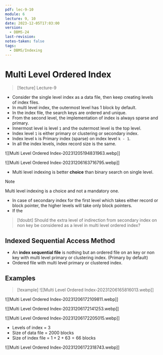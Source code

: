 ```yaml
---
pdf: lec-9-10
module: 6
lecture: 9, 10
date: 2023-12-05T17:03:00
version:
  - DBMS-24
last-revision: 
notes-taken: false
tags:
  - DBMS/Indexing
---
```

# Multi Level Ordered Index
> [!lecture] Lecture-9

- Consider the single level index as a data file, then keep creating levels of index files.
- In multi level index, the outermost level has 1 block by default.
- In the index file, the search keys are ordered and unique.
- From the second level, the implementation of index is always sparse and primary.
- Innermost level is level `1` and the outermost level is the top level.
- Index level `1` is either primary or clustering or secondary index.
- Index level `k` is Primary index (sparse) on index level `k - 1`.
- In all the index levels, index record size is the same.

![[Multi Level Ordered Index-20231205194831963.webp]]

![[Multi Level Ordered Index-20231206163716795.webp]]

- Multi level indexing is better **choice** than binary search on single level.

> [!NOTE] 
> Multi level indexing is a choice and not a mandatory one.

- In case of secondary index for the first level which takes either record or block pointer, the higher levels will take only block pointers.
- If the 

> [!doubt] 
> Should the extra level of indirection from secondary index on non key be considered as a level in multi level ordered index?

## Indexed Sequential Access Method

- An **index sequential file** is nothing but an ordered file on an key or non key with multi level primary or clustering index. (Primary by default)
- Ordered file with multi level primary or clustered index.
## Examples

> [!example] 
> ![[Multi Level Ordered Index-20231206165816013.webp]]

![[Multi Level Ordered Index-20231206172109811.webp]]

![[Multi Level Ordered Index-20231206172141253.webp]]

![[Multi Level Ordered Index-20231206172205015.webp]]

- Levels of index = ${} 3$
- Size of data file = ${} 2000 {}$ blocks
- Size of index file = ${} 1 + 2 + 63 = 66 {}$ blocks

![[Multi Level Ordered Index-20231206172318743.webp]]

